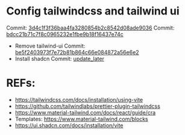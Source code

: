 # Config tailwindcss and tailwind ui
Commit: [3d4c1f3f36baa4fa3280854b2c8542d08ade9036](https://github.com/thanhtai-personal/react-principle-level/commit/3d4c1f3f36baa4fa3280854b2c8542d08ade9036)
Commit: [bdcc21b71c7f8c0965232e1fbe9b18f16437e74c](https://github.com/thanhtai-personal/react-principle-level/commit/bdcc21b71c7f8c0965232e1fbe9b18f16437e74c)

- Remove tailwind-ui
Commit: [be5f2403973f7e72b81b864c66e084872a56e6e2](https://github.com/thanhtai-personal/react-principle-level/commit/be5f2403973f7e72b81b864c66e084872a56e6e2)
- Install shadcn
Commit: [update_later](https://github.com/thanhtai-personal/react-principle-level/commit/update_later)

# REFs:
- https://tailwindcss.com/docs/installation/using-vite
- https://github.com/tailwindlabs/prettier-plugin-tailwindcss
- https://www.material-tailwind.com/docs/react/guide/cra
- Templates: https://www.material-tailwind.com/blocks
- https://ui.shadcn.com/docs/installation/vite
